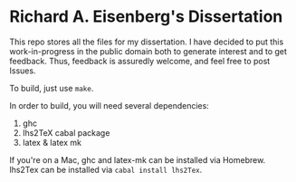 Richard A. Eisenberg's Dissertation
===================================

This repo stores all the files for my dissertation. I have decided to put
this work-in-progress in the public domain both to generate interest and
to get feedback. Thus, feedback is assuredly welcome, and feel free to post
Issues.

To build, just use `make`.

In order to build, you will need several dependencies:

1. ghc
2. lhs2TeX cabal package
3. latex & latex mk

If you're on a Mac, ghc and latex-mk can be installed via Homebrew.
lhs2Tex can be installed via `cabal install lhs2Tex`.

